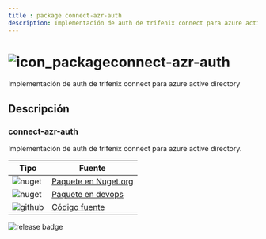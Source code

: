 ```yaml
---
title : package connect-azr-auth
description: Implementación de auth de trifenix connect para azure active directory
---
```



# ![icon_package](https://logos.trifenix.io/logo.48x48.png)connect-azr-auth

 Implementación de auth de trifenix connect para azure active directory

## Descripción

### connect-azr-auth

Implementación de auth de trifenix connect para azure active directory.

| Tipo | Fuente |
|---|---|
|![nuget](https://logos.trifenix.io/nuget.24x24.png) | [Paquete en Nuget.org](https://www.nuget.org/packages/connect-azr-auth/)|
|![nuget](https://logos.trifenix.io/nuget.24x24.png) | [Paquete en devops](https://dev.azure.com/trifenix-connect/base-public-components/_packaging?_a=package&feed=trifenix&package=trifenix.connect.mdm&protocolType=NuGet)|
|![github](https://logos.trifenix.io/github.24x24.png) | [Código fuente](https://github.com/trifenix/connect-azr-auth/)|

![release badge](https://feeds.dev.azure.com/trifenix-connect/_apis/public/Packaging/Feeds/4227dc51-6e8c-42c1-97ca-a33e6615385d/Packages/2b2a691b-0198-4745-9b09-12fee3db522c/Badge)

